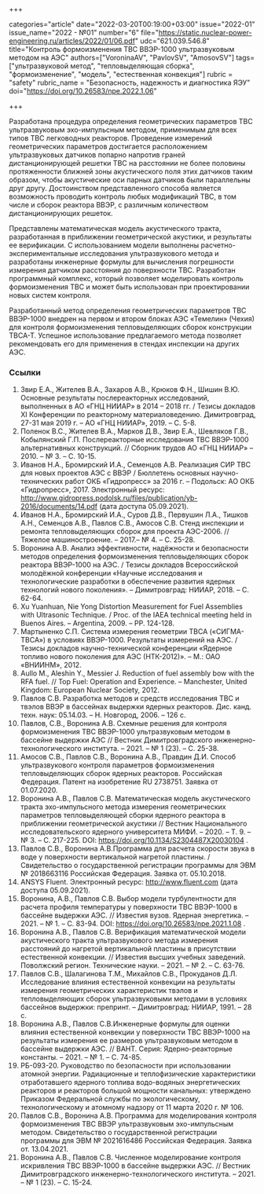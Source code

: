 +++

categories="article"
date="2022-03-20T00:19:00+03:00"
issue="2022-01"
issue_name="2022 - №01"
number="6"
file="https://static.nuclear-power-engineering.ru/articles/2022/01/06.pdf"
udc="621.039.546.8"
title="Контроль формоизменения ТВС ВВЭР-1000 ультразвуковым методом на АЭС"
authors=["VoroninaAV", "PavlovSV", "AmosovSV"]
tags=["ультразвуковой метод", "тепловыделяющая сборка", "формоизменение", "модель", "естественная конвекция"]
rubric = "safety"
rubric_name = "Безопасность, надежность и диагностика ЯЭУ"
doi="https://doi.org/10.26583/npe.2022.1.06"

+++

Разработана процедура определения геометрических параметров ТВС ультразвуковым эхо-импульсным методом, применимым для всех типов ТВС легководных реакторов. Проведение измерений геометрических параметров достигается расположением ультразвуковых датчиков попарно напротив граней дистанционирующей решетки ТВС на расстоянии не более половины протяженности ближней зоны акустического поля этих датчиков таким образом, чтобы акустические оси парных датчиков были параллельны друг другу. Достоинством представленного способа является возможность проводить контроль любых модификаций ТВС, в том числе и сборок реактора ВВЭР, с различным количеством дистанционирующих решеток.

Представлены математическая модель акустического тракта, разработанная в приближении геометрической акустики, и результаты ее верификации. С использованием модели выполнены расчетно-экспериментальные исследования ультразвукового метода и разработаны инженерные формулы для вычисления погрешности измерения датчиком расстояния до поверхности ТВС. Разработан программный комплекс, который позволяет моделировать контроль формоизменения ТВС и может быть использован при проектировании новых систем контроля.

Разработанный метод определения геометрических параметров ТВС ВВЭР-1000 внедрен на первом и втором блоках АЭС «Темелин» (Чехия) для контроля формоизменения тепловыделяющих сборок конструкции ТВСА-Т. Успешное использование предлагаемого метода позволяет рекомендовать его для применения в стендах инспекции на других АЭС.

### Ссылки

1. Звир Е.А., Жителев В.А., Захаров А.В., Крюков Ф.Н., Шишин В.Ю. Основные результаты послереакторных исследований, выполненных в АО «ГНЦ НИИАР» в 2014 – 2018 гг. / Тезисы докладов XI Конференции по реакторному материаловедению. Димитровград, 27-31 мая 2019 г. – АО «ГНЦ НИИАР», 2019. – С. 5-8.
2. Поленок В.С., Жителев В.А., Марков Д.В., Звир Е.А., Шевляков Г.В., Кобылянский Г.П. Послереакторные исследования ТВС ВВЭР-1000 альтернативных конструкций. // Сборник трудов АО «ГНЦ НИИАР» – 2010. – № 3. – С. 10-15.
3. Иванов Н.А., Бромирский И.А., Семенцов А.В. Реализация СИР ТВС для новых проектов АЭС с ВВЭР / Бюллетень основных научно-технических работ ОКБ «Гидропресс» за 2016 г. – Подольск: АО ОКБ «Гидропресс», 2017. Электронный ресурс: http://www.gidropress.podolsk.ru/files/publication/yb-2016/documents/14.pdf (дата доступа 05.09.2021).
4. Иванов Н.А., Бромирский И.А., Суров Д.В., Первушин Л.А., Тишков А.Н., Семенцов А.В., Павлов С.В., Амосов С.В. Стенд инспекции и ремонта тепловыделяющих сборок для проекта АЭС-2006. // Тяжелое машиностроение. – 2017.– № 4. – С. 25-28.
5. Воронина А.В. Анализ эффективности, надёжности и безопасности методов определения формоизменения тепловыделяющих сборок реактора ВВЭР-1000 на АЭС. / Тезисы докладов Всероссийской молодёжной конференции «Научные исследования и технологические разработки в обеспечение развития ядерных технологий нового поколения». – Димитровград: НИИАР, 2018. – С. 62-64.
6. Xu Yuanhuan, Nie Yong Distortion Measurement for Fuel Assemblies with Ultrasonic Technique. / Proc. of the IAEA technical meeting held in Buenos Aires. – Argentina, 2009. – PP. 124-128.
7. Мартыненко С.П. Система измерения геометрии ТВСА («СИГМА-ТВСА») в условиях ВВЭР-1000. Результаты измерений на АЭС. / Тезисы докладов научно-технической конференции «Ядерное топливо нового поколения для АЭС (НТК-2012)». – М.: ОАО «ВНИИНМ», 2012.
8. Aullo M., Aleshin Y., Messier J. Reduction of fuel assembly bow with the RFA fuel. // Top Fuel: Operation and Experience. – Manchester, United Kingdom: European Nuclear Society, 2012.
9. Павлов С.В. Разработка методов и средств исследования ТВС и твэлов ВВЭР в бассейнах выдержки ядерных реакторов. Дис. канд. техн. наук: 05.14.03. – Н. Новгород, 2006. – 126 с.
10. Павлов, С.В., Воронина А.В. Схемные решения для контроля формоизменения ТВС ВВЭР-1000 ультразвуковым методом в бассейне выдержки АЭС // Вестник Димитровградского инженерно-технологического института. – 2021. – № 1 (23). – С. 25-38.
11. Амосов С.В., Павлов С.В., Воронина А.В., Правдин Д.И. Способ ультразвукового контроля параметров формоизменения тепловыделяющих сборок ядерных реакторов. Российская Федерация. Патент на изобретение RU 2738751. Заявка от 01.07.2020.
12. Воронина А.В., Павлов С.В. Математическая модель акустического тракта эхо-импульсного метода измерения геометрических параметров тепловыделяющей сборки
ядерного реактора в приближении геометрической акустики // Вестник Национального исследовательского ядерного университета МИФИ. – 2020. – Т. 9. – № 3. – С. 217-225. DOI: https://doi.org/10.1134/S2304487X20030104 .
13. Павлов С.В., Воронина А.В.Программа для расчета скорости звука в воде у поверхности вертикальной нагретой пластины. /Свидетельство о государственной регистрации программы для ЭВМ № 2018663116 Российская Федерация. Заявка от. 05.10.2018. 
14. ANSYS Fluent. Электронный ресурс: http://www.fluent.com (дата доступа 05.09.2021).
15. Воронина, А.В., Павлов С.В. Выбор модели турбулентности для расчета профиля температуры у поверхности ТВС ВВЭР-1000 в бассейне выдержки АЭС. // Известия вузов. Ядерная энергетика. – 2021. – № 1. – С. 83-94. DOI: https://doi.org/10.26583/npe.2021.1.08 .
16. Воронина А.В., Павлов С.В. Верификация математической модели акустического тракта ультразвукового метода измерения расстояний до нагретой вертикальной пластины в присутствии естественной конвекции. // Известия высших учебных заведений. Поволжский регион. Технические науки. – 2021. – № 2. – С. 63-76.
17. Павлов С.В., Шалагинова Т.М., Михайлов С.В., Прокуданов Д.Л. Исследование влияния естественной конвекции на результаты измерения геометрических характеристик твэлов и тепловыделяющих сборок ультразвуковыми методами в условиях бассейнов выдержки: препринт. – Димитровград: НИИАР, 1991. – 28 с.
18. Воронина А.В., Павлов С.В.Инженерные формулы для оценки влияния естественной конвекции у поверхности ТВС ВВЭР-1000 на результаты измерения ее размеров ультразвуковым методом в бассейне выдержки АЭС. // ВАНТ. Серия: Ядерно-реакторные константы. – 2021. – № 1. – С. 74-85.
19. РБ-093-20. Руководство по безопасности при использовании атомной энергии. Радиационные и теплофизические характеристики отработавшего ядерного топлива водо-водяных энергетических реакторов и реакторов большой мощности канальных: утверждено Приказом Федеральной службы по экологическому, технологическому и атомному надзору от 11 марта 2020 г. № 106.
20. Павлов С.В., Воронина А.В. Программа для моделирования контроля формоизменения ТВС ВВЭР ультразвуковым эхо-импульсным методом. Свидетельство о государственной регистрации программы для ЭВМ № 2021616486 Российская Федерация. Заявка от. 13.04.2021.
21. Воронина А.В., Павлов С.В. Численное моделирование контроля искривления ТВС ВВЭР-1000 в бассейне выдержки АЭС. // Вестник Димитровградского инженерно-технологического института. – 2021. – № 1 (23). – С. 15-24.